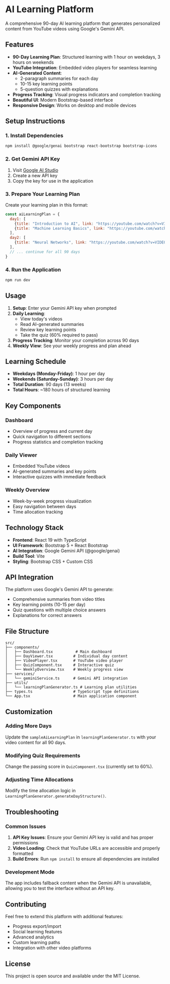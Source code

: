# AI Learning Platform

A comprehensive 90-day AI learning platform that generates personalized content from YouTube videos using Google's Gemini API.

## Features

- **90-Day Learning Plan**: Structured learning with 1 hour on weekdays, 3 hours on weekends
- **YouTube Integration**: Embedded video players for seamless learning
- **AI-Generated Content**: 
  - 2-paragraph summaries for each day
  - 10-15 key learning points
  - 5-question quizzes with explanations
- **Progress Tracking**: Visual progress indicators and completion tracking
- **Beautiful UI**: Modern Bootstrap-based interface
- **Responsive Design**: Works on desktop and mobile devices

## Setup Instructions

### 1. Install Dependencies
```bash
npm install @google/genai bootstrap react-bootstrap bootstrap-icons
```

### 2. Get Gemini API Key
1. Visit [Google AI Studio](https://makersuite.google.com/app/apikey)
2. Create a new API key
3. Copy the key for use in the application

### 3. Prepare Your Learning Plan
Create your learning plan in this format:

```javascript
const aiLearningPlan = {
  day1: [
    {title: "Introduction to AI", link: "https://youtube.com/watch?v=VIDEO_ID"},
    {title: "Machine Learning Basics", link: "https://youtube.com/watch?v=VIDEO_ID"}
  ],
  day2: [
    {title: "Neural Networks", link: "https://youtube.com/watch?v=VIDEO_ID"}
  ],
  // ... continue for all 90 days
}
```

### 4. Run the Application
```bash
npm run dev
```

## Usage

1. **Setup**: Enter your Gemini API key when prompted
2. **Daily Learning**: 
   - View today's videos
   - Read AI-generated summaries
   - Review key learning points
   - Take the quiz (60% required to pass)
3. **Progress Tracking**: Monitor your completion across 90 days
4. **Weekly View**: See your weekly progress and plan ahead

## Learning Schedule

- **Weekdays (Monday-Friday)**: 1 hour per day
- **Weekends (Saturday-Sunday)**: 3 hours per day
- **Total Duration**: 90 days (13 weeks)
- **Total Hours**: ~180 hours of structured learning

## Key Components

### Dashboard
- Overview of progress and current day
- Quick navigation to different sections
- Progress statistics and completion tracking

### Daily Viewer
- Embedded YouTube videos
- AI-generated summaries and key points
- Interactive quizzes with immediate feedback

### Weekly Overview
- Week-by-week progress visualization
- Easy navigation between days
- Time allocation tracking

## Technology Stack

- **Frontend**: React 19 with TypeScript
- **UI Framework**: Bootstrap 5 + React Bootstrap
- **AI Integration**: Google Gemini API (@google/genai)
- **Build Tool**: Vite
- **Styling**: Bootstrap CSS + Custom CSS

## API Integration

The platform uses Google's Gemini API to generate:
- Comprehensive summaries from video titles
- Key learning points (10-15 per day)
- Quiz questions with multiple choice answers
- Explanations for correct answers

## File Structure

```
src/
├── components/
│   ├── Dashboard.tsx          # Main dashboard
│   ├── DayViewer.tsx         # Individual day content
│   ├── VideoPlayer.tsx       # YouTube video player
│   ├── QuizComponent.tsx     # Interactive quiz
│   └── WeeklyOverview.tsx    # Weekly progress view
├── services/
│   └── geminiService.ts      # Gemini API integration
├── utils/
│   └── learningPlanGenerator.ts # Learning plan utilities
├── types.ts                  # TypeScript type definitions
└── App.tsx                   # Main application component
```

## Customization

### Adding More Days
Update the `sampleAiLearningPlan` in `learningPlanGenerator.ts` with your video content for all 90 days.

### Modifying Quiz Requirements
Change the passing score in `QuizComponent.tsx` (currently set to 60%).

### Adjusting Time Allocations
Modify the time allocation logic in `LearningPlanGenerator.generateDayStructure()`.

## Troubleshooting

### Common Issues

1. **API Key Issues**: Ensure your Gemini API key is valid and has proper permissions
2. **Video Loading**: Check that YouTube URLs are accessible and properly formatted
3. **Build Errors**: Run `npm install` to ensure all dependencies are installed

### Development Mode
The app includes fallback content when the Gemini API is unavailable, allowing you to test the interface without an API key.

## Contributing

Feel free to extend this platform with additional features:
- Progress export/import
- Social learning features
- Advanced analytics
- Custom learning paths
- Integration with other video platforms

## License

This project is open source and available under the MIT License.
